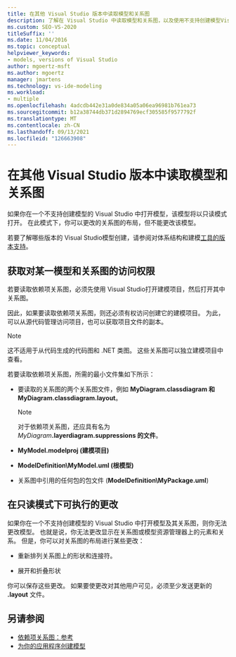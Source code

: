 ```yaml
---
title: 在其他 Visual Studio 版本中读取模型和关系图
description: 了解在 Visual Studio 中读取模型和关系图，以及使用不支持创建模型Visual Studio版本的只读行为。
ms.custom: SEO-VS-2020
titleSuffix: ''
ms.date: 11/04/2016
ms.topic: conceptual
helpviewer_keywords:
- models, versions of Visual Studio
author: mgoertz-msft
ms.author: mgoertz
manager: jmartens
ms.technology: vs-ide-modeling
ms.workload:
- multiple
ms.openlocfilehash: 4adcdb442e31a0de834a05a06ea96981b761ea73
ms.sourcegitcommit: b12a38744db371d2894769ecf305585f9577792f
ms.translationtype: MT
ms.contentlocale: zh-CN
ms.lasthandoff: 09/13/2021
ms.locfileid: "126663908"
---
```

# <a name="read-models-and-diagrams-in-other-visual-studio-editions"></a>在其他 Visual Studio 版本中读取模型和关系图

如果你在一个不支持创建模型的 Visual Studio 中打开模型，该模型将以只读模式打开。 在此模式下，你可以更改的关系图的布局，但不能更改该模型。

若要了解哪些版本的 Visual Studio模型创建，请参阅对体系结构和建模[工具的版本支持](../modeling/analyze-and-model-your-architecture.md#VersionSupport)。

## <a name="obtaining-access-to-a-model-and-diagrams"></a>获取对某一模型和关系图的访问权限

若要读取依赖项关系图，必须先使用 Visual Studio打开建模项目，然后打开其中关系图。

因此，如果要读取依赖项关系图，则还必须有权访问创建它的建模项目。 为此，可以从源代码管理访问项目，也可以获取项目文件的副本。

> [!NOTE]
> 这不适用于从代码生成的代码图和 .NET 类图。 这些关系图可以独立建模项目中查看。

若要读取依赖项关系图，所需的最小文件集如下所示：

- 要读取的关系图的两个关系图文件，例如 **MyDiagram.classdiagram 和 MyDiagram.classdiagram.layout**。

    > [!NOTE]
    > 对于依赖项关系图，还应具有名为 _MyDiagram_**.layerdiagram.suppressions 的文件**。

- **MyModel.modelproj (建模项目)**

- **ModelDefinition\MyModel.uml (根模型)**

- 关系图中引用的任何包的包文件 (**ModelDefinition\MyPackage.uml**) 

## <a name="changes-that-you-can-make-in-read-only-mode"></a>在只读模式下可执行的更改

如果你在一个不支持创建模型的 Visual Studio 中打开模型及其关系图，则你无法更改模型。 也就是说，你无法更改显示在关系图或模型资源管理器上的元素和关系。 但是，你可以对关系图的布局进行某些更改：

- 重新排列关系图上的形状和连接符。

- 展开和折叠形状

你可以保存这些更改。 如果要使更改对其他用户可见，必须至少发送更新的 **.layout** 文件。

## <a name="see-also"></a>另请参阅

- [依赖项关系图：参考](../modeling/layer-diagrams-reference.md)
- [为你的应用程序创建模型](../modeling/create-models-for-your-app.md)
